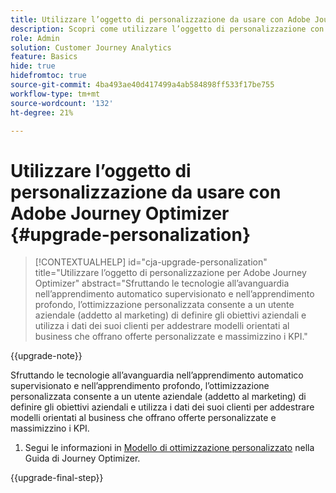 ```yaml
---
title: Utilizzare l’oggetto di personalizzazione da usare con Adobe Journey Optimizer
description: Scopri come utilizzare l’oggetto di personalizzazione con Adobe Journey Optimizer
role: Admin
solution: Customer Journey Analytics
feature: Basics
hide: true
hidefromtoc: true
source-git-commit: 4ba493ae40d417499a4ab584898ff533f17be755
workflow-type: tm+mt
source-wordcount: '132'
ht-degree: 21%

---
```


# Utilizzare l’oggetto di personalizzazione da usare con Adobe Journey Optimizer {#upgrade-personalization}

<!-- markdownlint-disable MD034 -->

>[!CONTEXTUALHELP]
>id="cja-upgrade-personalization"
>title="Utilizzare l’oggetto di personalizzazione per Adobe Journey Optimizer"
>abstract="Sfruttando le tecnologie all’avanguardia nell’apprendimento automatico supervisionato e nell’apprendimento profondo, l’ottimizzazione personalizzata consente a un utente aziendale (addetto al marketing) di definire gli obiettivi aziendali e utilizza i dati dei suoi clienti per addestrare modelli orientati al business che offrano offerte personalizzate e massimizzino i KPI."

<!-- markdownlint-enable MD034 -->

{{upgrade-note}}

Sfruttando le tecnologie all’avanguardia nell’apprendimento automatico supervisionato e nell’apprendimento profondo, l’ottimizzazione personalizzata consente a un utente aziendale (addetto al marketing) di definire gli obiettivi aziendali e utilizza i dati dei suoi clienti per addestrare modelli orientati al business che offrano offerte personalizzate e massimizzino i KPI.

1. Segui le informazioni in [Modello di ottimizzazione personalizzato](https://experienceleague.adobe.com/en/docs/journey-optimizer/using/decisioning/offer-decisioning/rankings/ai-models/personalized-optimization-model) nella Guida di Journey Optimizer.

{{upgrade-final-step}}

<!--

The result of the personalization object ends up in a dataset. The result of experimentation. When a customer has used AA with Target, that ends up in a complete different space than when they're migrating to CJA and they're going to use CJA with Adobe Target. 

Target was the old way of setting up an A/B test or experimentation. Then ensuring the results of those tests in Target ended up in AA for reporting. Now if you're using Target, instead of saying that you want the data in Target, you can now select CJA as your reporting source for an Adobe Target activity. So if a customer is doing this in AA and they want to move to CJA, ...

If a customer has AJO, and is using Offers in AJO, then they can set up offers, and that also creates datasets in Platform... But that's not relevant with upgrade, exactly.



Questions we need to answer:

1. How do we determine the personalization criteria (Red for user A and blue for User B)

1. What do we implement on the site to determine the red / blue object?


2 ways we can do it:

Manually rendering content or Automatically rendering content. 


## Manual implementation of the Web SDK


## Mobile SDK implementation 





## Tags

-->

